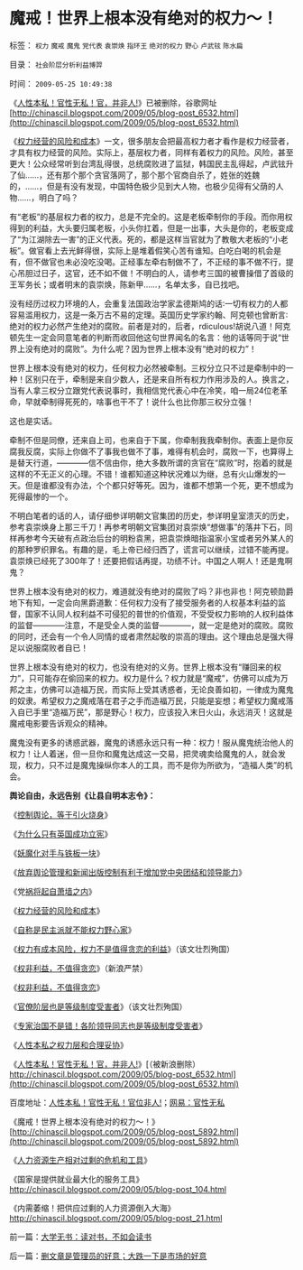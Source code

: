 # 魔戒！世界上根本没有绝对的权力～！

标签： `权力` `魔戒` `魔鬼` `党代表` `袁崇焕` `指环王` `绝对的权力` `野心` `卢武铉` `陈水扁` 

目录： `社会阶层分析利益博羿`

时间： `2009-05-25 10:49:38`

《[人性本私！官性无私！官，并非人!](http://blog.sina.com.cn/s/blog_5563a64d0100d514.html)》已被删除，谷歌网址[http://chinascil.blogspot.com/2009/05/blog-post_6532.html](http://chinascil.blogspot.com/2009/05/blog-post_6532.html)

《[权力经营的风险和成本](../../../2009/5/14/权力经营的风险和成本.md)》一文，很多朋友会把最高权力者才看作是权力经营者，才具有权力经营的风险。实际上，基层权力者，同样有着权力的风险。风险，甚至更大！公众经常听到台湾乱得很，总统腐败进了监狱，韩国民主乱得起，卢武铉升了仙……，还有那个那个贪官落网了，那个那个官商自杀了，姓张的姓魏的，……，但是有没有发现，中国特色极少见到大人物，也极少见得有父荫的人物……，明白了吗？

有“老板”的基层权力者的权力，总是不完全的。这是老板牵制你的手段。而你用权得到的利益，大头要归属老板，小头你扛着，但是一出事，大头是你的，老板变成了“为江湖除去一害”的正义代表。死的，都是这样当官就为了教敬大老板的“小老板”。做官看上去光鲜得很，实际上是堆着假笑心苦有谁知。白吃白喝的机会是有，但不做官也未必没吃没喝。正经事左牵右制做不了，不正经的事不做不行，提心吊胆过日子，这官，还不如不做！不明白的人，请参考三国的被曹操借了首级的王军务长；或者明末的袁崇焕，陈新甲……，名单太多，自已找吧。

没有经历过权力环境的人，会重复法国政治学家孟德斯鸠的话∶一切有权力的人都容易滥用权力，这是一条万古不易的定理。英国历史学家约翰、阿克顿也曾断言∶绝对的权力必然产生绝对的腐败。前者是对的，后者，rdiculous!胡说八道！阿克顿先生一定会同意笔者的判断而收回他这句世界闻名的名言：他的话等同于说“世界上没有绝对的腐败”。为什么呢？因为世界上根本没有“绝对的权力”！

世界上根本没有绝对的权力，任何权力必然被牵制。三权分立只不过是牵制中的一种！区别只在于，牵制是来自少数人，还是来自所有权力作用涉及的人。换言之，当有人拿三权分立跟党代表说事时，我相信党代表心中在冷笑，咱一局24位老革命，早就牵制得死死的，啥事也干不了！说什么也比你那三权分立强！

这也是实话。

牵制不但是同僚，还来自上司，也来自于下属，你牵制我我牵制你。表面上是你反腐我反腐，实际上你做不了事我也做不了事，难得有机会时，腐败一下，也算得上是替天行道，————信不信由你，绝大多数所谓的贪官在“腐败”时，抱着的就是这样的不无正义的心理。不错！谁都知道这种状况难以为继，总有火山爆发的一天。但是谁都没有办法，个个都只好等死。因为，谁都不想第一个死，更不想成为死得最惨的一个。

不明白笔者的话的人，请仔细参详明朝文官集团的历史，参详明皇室溃灭的历史，参考袁崇焕身上那三千刀！再参考明朝文官集团对袁崇焕“想做事”的落井下石，同样再参考今天破有点政治后台的明粉袁黑，把袁崇焕暗指温家小宝或者另外某人的的那种罗织罪名。有趣的是，毛上帝已经归西了，谎言可以继续，过错不能再提。袁崇焕已经死了300年了！还要把假话再提，功绩不计。中国之人啊人！还是鬼啊鬼？

世界上根本没有绝对的权力，难道就没有绝对的腐败了吗？非也非也！阿克顿勋爵地下有知，一定会向黑爵道歉：任何权力没有了接受服务者的人权基本利益的监督，国家不认同人权利益不可侵犯的普世的价值观，不受受权力影响的人权利益体的监督————注意，不是受全人类的监督————，就一定是绝对的腐败。腐败的同时，还会有一个令人同情的或者肃然起敬的崇高的理由。这个理由总是强大得足以说服腐败者自已！

世界上根本没有绝对的权力，也没有绝对的义务。世界上根本没有“赚回来的权力”，只可能存在偷回来的权力。权力是什么？权力就是“魔戒”，仿佛可以成为万邦之主，仿佛可以造福万民，而实际上受其诱惑者，无论良善如初，一律成为魔鬼的奴隶。希望权力之魔戒落在君子之手而造福万民，只能是妄想；希望权力魔戒落入自已手里“造福万民”，那是野心！权力，应该投入末日火山，永远消灭！这就是魔戒电影要告诉观众的精神。

魔鬼没有更多的诱惑武器，魔鬼的诱惑永远只有一种：权力！服从魔鬼统治他人的权力！让人着迷，但一旦你和魔鬼达成这一交易，把灵魂卖给魔鬼的人，就会发现，权力，只不过是魔鬼操纵你本人的工具，而不是你为所欲为，“造福人类”的机会。

**舆论自由，**永远告别《让县自明本志令》**：**

《[控制舆论，等于引火烧身](../../../2009/5/5/控制舆论，等于引火烧身.md)》

《[为什么只有英国成功立宪](http://blog.sina.com.cn/s/blog_5563a64d0100cwlk.html)》

《[妖魔化对手与铁板一块](../../../2009/5/8/妖魔化敌视与铁板一块.md)》

《[放弃舆论管理和新闻出版控制有利于增加党中央团结和领导能力](../../../2009/5/11/舆论摒弃管制有利强化中央领导地位.md)》

《党[祸将起自萧墙之内](http://blog.sina.com.cn/s/blog_5563a64d0100cz6e.html)》

《[权力经营的风险和成本](../../../2009/5/14/权力经营的风险和成本.md)》

《[自称是民主派就不能权力野心家](../../../2009/5/17/民主价值观不能持有政治野心.md)》

《[权力有成本风险，权力不是值得贪恋的利益](http://blog.sina.com.cn/s/blog_5563a64d0100d3f5.html)》（该文壮烈殉国）

《[权非利益，不值得贪恋](../../../2009/5/21/权非利益，不值得贪恋.md)》（新浪严禁）

《[权非利益，不值得贪恋](http://hi.baidu.com/darthchn/blog/item/95a3c030419f7511eac4af51.html)》

《[官僚阶层也是等级制度受害者](http://blog.sina.com.cn/s/blog_5563a64d0100d2r5.html)》（该文壮烈殉国）

《[专家治国不是错！各阶领导同志也是等级制度受害者](http://blog.sina.com.cn/s/blog_5563a64d0100d3k8.html)》

《[人性本私之权力层和合理妥协](http://blog.sina.com.cn/s/blog_5563a64d0100d4iq.html)》

《[人性本私！官性无私！官，并非人!](http://blog.sina.com.cn/s/blog_5563a64d0100d514.html)》[（被新浪删除）http://chinascil.blogspot.com/2009/05/blog-post_6532.html](http://chinascil.blogspot.com/2009/05/blog-post_6532.html)

百度地址：[人性本私！官性无私！官位非人!](http://hi.baidu.com/darthchn/blog/item/49903b0362616b074afb515c.html)；[网易：官性无私](http://darthvad.blog.163.com/blog/static/533994702009425114911307/edit/)

《魔戒！世界上根本没有绝对的权力～！》[http://chinascil.blogspot.com/2009/05/blog-post_5892.html](http://chinascil.blogspot.com/2009/05/blog-post_5892.html)

《[人力资源生产相对过剩的危机和工具](../../../2009/5/22/人力资源生产相对过剩的危机.md)》

《国家是提供就业最大化的服务工具》http://chinascil.blogspot.com/2009/05/blog-post_104.html

《内需萎缩！把供应过剩的人力资源倒入大海》http://chinascil.blogspot.com/2009/05/blog-post_21.html



前一篇：[大学无书：读对书，不如会读书](../../../2009/5/24/大学无书：读对书，不如会读书.md)

后一篇：[删文章是管理员的好意；大跌一下是市场的好意](../../../2009/5/25/删文章是管理员的好意；大跌一下是市场的好意.md)